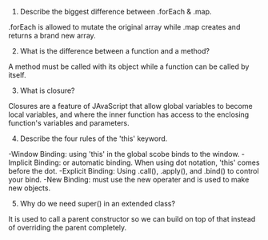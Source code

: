 1) Describe the biggest difference between .forEach & .map.

.forEach is allowed to mutate the original array while .map creates and returns a brand new array.

2) What is the difference between a function and a method?

A method must be called with its object while a function can be called by itself.

3) What is closure?

Closures are a feature of JAvaScript that allow global variables to become local variables, and where the inner function has access to the enclosing function's variables and parameters.

4) Describe the four rules of the 'this' keyword.

-Window Binding: using 'this' in the global scobe binds to the window.
-Implicit Binding: or automatic binding. When using dot notation, 'this' comes before the dot.
-Explicit Binding: Using .call(), .apply(), and .bind() to control your bind.
-New Binding: must use the new operater and is used to make new objects.

5) Why do we need super() in an extended class?

It is used to call a parent constructor so we can build on top of that instead of overriding the parent completely.